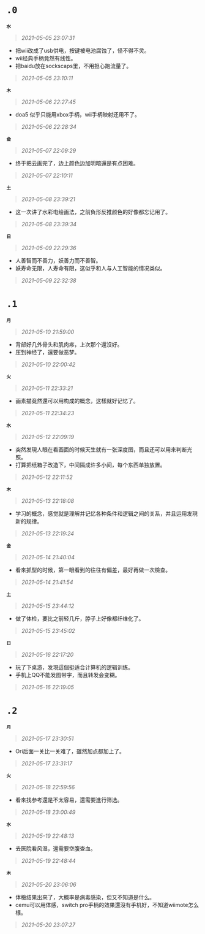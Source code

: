 **`.0`**
=========
**`水`**
>*2021-05-05 23:07:31*
- 把wii改成了usb供电，按键被电池腐蚀了，怪不得不灵。
- wii经典手柄竟然有线性。
- 把baidu放在sockscaps里，不用担心跑流量了。
>*2021-05-05 23:10:11*

**`木`**
>*2021-05-06 22:27:45*
- doa5 似乎只能用xbox手柄，wii手柄映射还用不了。
>*2021-05-06 22:28:34*

**`金`**
>*2021-05-07 22:09:29*
- 终于把云画完了，边上颜色边加明暗還是有点困难。
>*2021-05-07 22:10:11*

**`土`**
>*2021-05-08 23:39:21*
- 这一次讲了水彩电绘画法，之前負形反推颜色的好像都忘记用了。
>*2021-05-08 23:39:34*

**`日`**
>*2021-05-09 22:29:36*
- 人善智而不善力，妖善力而不善智。
- 妖寿命无限，人寿命有限，这似乎和人与人工智能的情况类似。
>*2021-05-09 22:32:38*

**`.1`**
=========
**`月`**
>*2021-05-10 21:59:00*
- 背部好几外骨头和肌肉疼，上次那个還沒好。
- 压到神经了，還要做恶梦。
>*2021-05-10 22:00:42*

**`火`**
>*2021-05-11 22:33:21*
- 画素描竟然還可以用构成的概念，这樣就好记忆了。
>*2021-05-11 22:34:23*

**`水`**
>*2021-05-12 22:09:19*
- 突然发現人眼在看画面的时候天生就有一张深度图，而且还可以用來判断光照。
- 打算把纸箱子改造下，中间隔成许多小间，每个东西单独放置。
>*2021-05-12 22:11:52*

**`木`**
>*2021-05-13 22:18:08*
- 学习的概念，感觉就是理解并记忆各种条件和逻辑之间的关系，并且运用发現新的规律。
>*2021-05-13 22:19:24*

**`金`**
>*2021-05-14 21:40:04*
- 看來抓型的时候，第一眼看到的往往有偏差，最好再做一次檢查。
>*2021-05-14 21:41:54*

**`土`**
>*2021-05-15 23:44:12*
- 做了体检，要比之前轻几斤，脖子上好像都纤维化了。
>*2021-05-15 23:45:02*

**`日`**
>*2021-05-16 22:17:20*
- 玩了下桌游，发現這個挺适合计算机的逻辑训练。
- 手机上QQ不能发图带字，而且转发会变糊。
>*2021-05-16 22:19:05*

**`.2`**
=========
**`月`**
>*2021-05-17 23:30:51*
- Ori后面一关比一关难了，雖然加点都加上了。
>*2021-05-17 23:31:17*

**`火`**
>*2021-05-18 22:59:56*
- 看來找参考還是不太容易，還需要進行筛选。
>*2021-05-18 23:00:49*

**`水`**
>*2021-05-19 22:48:13*
- 去医院看风湿，還需要空腹查血。
>*2021-05-19 22:48:44*

**`木`**
>*2021-05-20 23:06:06*
- 体檢结果出來了，大概率是病毒感染，但又不知道是什么。
- cemu可以用体感，switch pro手柄的效果還沒有手机好，不知道wiimote怎么樣。
>*2021-05-20 23:07:27*